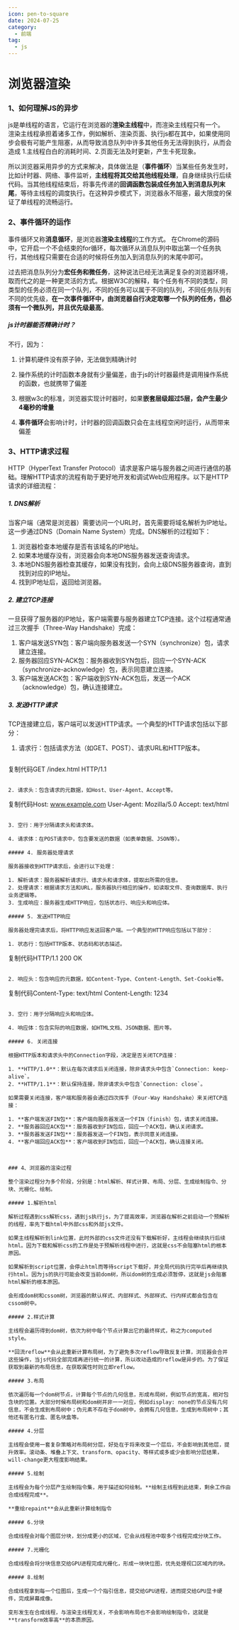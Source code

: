 ```yaml
---
icon: pen-to-square
date: 2024-07-25
category:
  - 前端
tag:
  - js
---
```


# 浏览器渲染

### 1、如何理解JS的异步

js是单线程的语言，它运行在浏览器的**渲染主线程**中，而渲染主线程只有一个。
渲染主线程承担着诸多工作，例如解析、渲染页面、执行js都在其中，如果使用同步会极有可能产生阻塞，从而导致消息队列中许多其他任务无法得到执行，从而会造成 1.主线程白白的消耗时间、2.页面无法及时更新，产生卡死现象。

所以浏览器采用异步的方式来解决，具体做法是（**事件循环**）当某些任务发生时，比如计时器、网络、事件监听，**主线程将其交给其他线程处理**，自身继续执行后续代码。当其他线程结束后，将事先传递的**回调函数包装成任务加入到消息队列末尾**，等待主线程的调度执行。在这种异步模式下，浏览器永不阻塞，最大限度的保证了单线程的流畅运行。

<!-- more -->



### 2、事件循环的运作

事件循环又称**消息循环**，是浏览器**渲染主线程**的工作方式。
在Chrome的源码中，它开启一个不会结束的for循环，每次循环从消息队列中取出第一个任务执行，其他线程只需要在合适的时候将任务加入到消息队列的末尾中即可。

过去把消息队列分为**宏任务和微任务**，这种说法已经无法满足复杂的浏览器环境，取而代之的是一种更灵活的方式。根据W3C的解释，每个任务有不同的类型，同类型的任务必须在同一个队列，不同的任务可以属于不同的队列，不同任务队列有不同的优先级，**在一次事件循环中，由浏览器自行决定取哪一个队列的任务，但必须有一个微队列，并且优先级最高**。

##### js计时器能否精确计时？

不行，因为：

1. 计算机硬件没有原子钟，无法做到精确计时

2. 操作系统的计时函数本身就有少量偏差，由于js的计时器最终是调用操作系统的函数，也就携带了偏差

3. 根据w3c的标准，浏览器实现计时器时，如果**嵌套层级超过5层，会产生最少4毫秒的增量**

4. **事件循环**会影响计时，计时器的回调函数只会在主线程空闲时运行，从而带来偏差



### 3、HTTP请求过程

HTTP（HyperText Transfer Protocol）请求是客户端与服务器之间进行通信的基础。理解HTTP请求的流程有助于更好地开发和调试Web应用程序。以下是HTTP请求的详细流程：

##### 1. DNS解析

当客户端（通常是浏览器）需要访问一个URL时，首先需要将域名解析为IP地址。这一步通过DNS（Domain Name System）完成。DNS解析的过程如下：

1. 浏览器检查本地缓存是否有该域名的IP地址。
2. 如果本地缓存没有，浏览器会向本地DNS服务器发送查询请求。
3. 本地DNS服务器检查其缓存，如果没有找到，会向上级DNS服务器查询，直到找到对应的IP地址。
4. 找到IP地址后，返回给浏览器。

##### 2. 建立TCP连接

一旦获得了服务器的IP地址，客户端需要与服务器建立TCP连接。这个过程通常通过三次握手（Three-Way Handshake）完成：

1. 客户端发送SYN包：客户端向服务器发送一个SYN（synchronize）包，请求建立连接。
2. 服务器回应SYN-ACK包：服务器收到SYN包后，回应一个SYN-ACK（synchronize-acknowledge）包，表示同意建立连接。
3. 客户端发送ACK包：客户端收到SYN-ACK包后，发送一个ACK（acknowledge）包，确认连接建立。

##### 3. 发送HTTP请求

TCP连接建立后，客户端可以发送HTTP请求。一个典型的HTTP请求包括以下部分：

1. 请求行：包括请求方法（如GET、POST）、请求URL和HTTP版本。

   ```
复制代码GET /index.html HTTP/1.1
   ```
   
2. 请求头：包含请求的元数据，如Host、User-Agent、Accept等。

   ```
复制代码Host: www.example.com
   User-Agent: Mozilla/5.0
   Accept: text/html
   ```
   
3. 空行：用于分隔请求头和请求体。

4. 请求体：在POST请求中，包含要发送的数据（如表单数据、JSON等）。

##### 4. 服务器处理请求

服务器接收到HTTP请求后，会进行以下处理：

1. 解析请求：服务器解析请求行、请求头和请求体，提取出所需的信息。
2. 处理请求：根据请求方法和URL，服务器执行相应的操作，如读取文件、查询数据库、执行业务逻辑等。
3. 生成响应：服务器生成HTTP响应，包括状态行、响应头和响应体。

##### 5. 发送HTTP响应

服务器处理完请求后，将HTTP响应发送回客户端。一个典型的HTTP响应包括以下部分：

1. 状态行：包括HTTP版本、状态码和状态描述。

   ```
复制代码HTTP/1.1 200 OK
   ```
   
2. 响应头：包含响应的元数据，如Content-Type、Content-Length、Set-Cookie等。

   ```
复制代码Content-Type: text/html
   Content-Length: 1234
   ```
   
3. 空行：用于分隔响应头和响应体。

4. 响应体：包含实际的响应数据，如HTML文档、JSON数据、图片等。

##### 6. 关闭连接

根据HTTP版本和请求头中的Connection字段，决定是否关闭TCP连接：

1. **HTTP/1.0**：默认在每次请求后关闭连接，除非请求头中包含`Connection: keep-alive`。
2. **HTTP/1.1**：默认保持连接，除非请求头中包含`Connection: close`。

如果需要关闭连接，客户端和服务器会通过四次挥手（Four-Way Handshake）来关闭TCP连接：

1. **客户端发送FIN包**：客户端向服务器发送一个FIN（finish）包，请求关闭连接。
2. **服务器回应ACK包**：服务器收到FIN包后，回应一个ACK包，确认关闭请求。
3. **服务器发送FIN包**：服务器发送一个FIN包，表示同意关闭连接。
4. **客户端回应ACK包**：客户端收到FIN包后，回应一个ACK包，确认连接关闭。



### 4、浏览器的渲染过程

整个渲染过程分为多个阶段，分别是：html解析、样式计算、布局、分层、生成绘制指令、分块、光栅化、绘制。

##### 1.解析html

解析过程遇到css解析css，遇到js执行js，为了提高效率，浏览器在解析之前启动一个预解析的线程，率先下载html中外部css和外部js文件。

如果主线程解析到link位置，此时外部的css文件还没有下载解析好，主线程会继续执行后续html。因为下载和解析css的工作是处于预解析线程中进行，这就是css不会阻塞html的根本原因。

如果解析到script位置，会停止html而等待script下载好，并全局代码执行完毕后再继续执行html。因为js的执行可能会改变当前dom树，所以dom树的生成必须暂停，这就是js会阻塞html解析的根本原因。

会形成dom树和cssom树，浏览器的默认样式、内部样式、外部样式、行内样式都会包含在cssom树中。

##### 2.样式计算

主线程会遍历得到dom树，依次为树中每个节点计算出它的最终样式，称之为computed style。

**回流reflow**会从此重新计算布局树，为了避免多次reflow导致反复计算，浏览器会合并这些操作，当js代码全部完成再进行统一的计算，所以改动造成的reflow是异步的。为了保证获取到最新的布局信息，在获取属性时则立即reflow。

##### 3.布局

依次遍历每一个dom树节点，计算每个节点的几何信息，形成布局树，例如节点的宽高，相对包含块的位置。大部分时候布局树和dom树并非一一对应，例如display: none的节点没有几何信息，不会生成到布局树中；伪元素不存在于dom树中，会拥有几何信息，生成到布局树中；其他还有匿名行盒、匿名块盒等。

##### 4.分层

主线程会使用一套复杂策略对布局树分层，好处在于将来改变一个层后，不会影响到其他层，提升效率。滚动条、堆叠上下文、transform、opacity、等样式或多或少会影响分层结果，will-change更大程度影响结果。

##### 5.绘制

主线程会为每个分层产生绘制指令集，用于描述如何绘制。**绘制主线程到此结束，剩余工作由合成线程完成**。

**重绘repaint**会从此重新计算绘制指令

##### 6.分块

合成线程会对每个图层分块，划分成更小的区域，它会从线程池中取多个线程完成分块工作。

##### 7.光栅化

合成线程会将分块信息交给GPU进程完成光栅化，形成一块块位图，优先处理视口区域内的块。

##### 8.绘制

合成线程拿到每一个位图后，生成一个个指引信息，提交给GPU进程，进而提交给GPU显卡硬件，完成屏幕成像。

变形发生在合成线程，与渲染主线程无关，不会影响布局也不会影响绘制指令，这就是**transform效率高**的本质原因。

